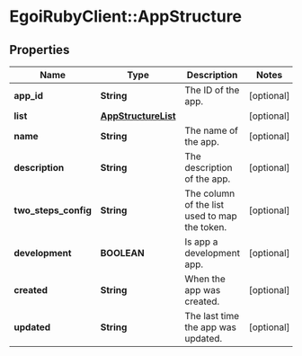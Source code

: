 # EgoiRubyClient::AppStructure

## Properties
Name | Type | Description | Notes
------------ | ------------- | ------------- | -------------
**app_id** | **String** | The ID of the app. | [optional] 
**list** | [**AppStructureList**](AppStructureList.md) |  | [optional] 
**name** | **String** | The name of the app. | [optional] 
**description** | **String** | The description of the app. | [optional] 
**two_steps_config** | **String** | The column of the list used to map the token. | [optional] 
**development** | **BOOLEAN** | Is app a development app. | [optional] 
**created** | **String** | When the app was created. | [optional] 
**updated** | **String** | The last time the app was updated. | [optional] 


